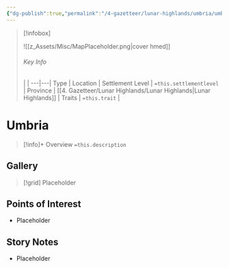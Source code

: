 ```yaml
---
{"dg-publish":true,"permalink":"/4-gazetteer/lunar-highlands/umbria/umbria/","noteIcon":""}
---
```



> [!infobox]
> 
> ![[z_Assets/Misc/MapPlaceholder.png\|cover hmed]]
> ###### Key Info
>  |   |
> ---|---|
> Type | Location |
> Settlement Level | `=this.settlementlevel` |
> Province | [[4. Gazetteer/Lunar Highlands/Lunar Highlands\|Lunar Highlands]] |
> Traits | `=this.trait` |

# Umbria

> [!info]+ Overview
> `=this.description`

## Gallery

>[!grid]
>Placeholder


## Points of Interest

- Placeholder

## Story Notes

- Placeholder